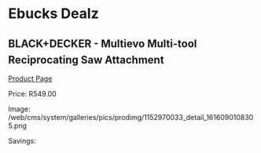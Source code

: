 
# Ebucks Dealz
## BLACK+DECKER - Multievo Multi-tool Reciprocating Saw Attachment
[Product Page](https://www.ebucks.com/web/shop/productSelected.do?prodId=1152970033&catId=336131644)

Price: R549.00

Image: /web/cms/system/galleries/pics/prodimg/1152970033_detail_1616090108305.png

Savings: 


	